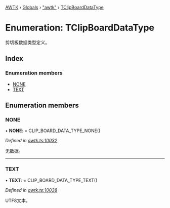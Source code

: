 [AWTK](../README.md) › [Globals](../globals.md) › ["awtk"](../modules/_awtk_.md) › [TClipBoardDataType](_awtk_.tclipboarddatatype.md)

# Enumeration: TClipBoardDataType

剪切板数据类型定义。

## Index

### Enumeration members

* [NONE](_awtk_.tclipboarddatatype.md#none)
* [TEXT](_awtk_.tclipboarddatatype.md#text)

## Enumeration members

###  NONE

• **NONE**: =  CLIP_BOARD_DATA_TYPE_NONE()

*Defined in [awtk.ts:10032](https://github.com/zlgopen/awtk-binding/blob/066f953/tools/code_gen/js/output/awtk.ts#L10032)*

无数据。

___

###  TEXT

• **TEXT**: =  CLIP_BOARD_DATA_TYPE_TEXT()

*Defined in [awtk.ts:10038](https://github.com/zlgopen/awtk-binding/blob/066f953/tools/code_gen/js/output/awtk.ts#L10038)*

UTF8文本。
